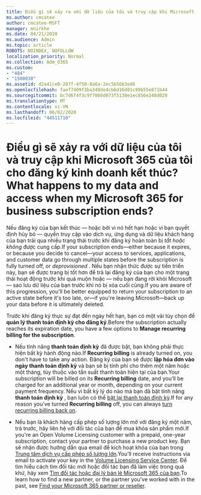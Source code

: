 ```yaml
---
title: Điều gì sẽ xảy ra với dữ liệu của tôi và truy cập khi Microsoft 365 của tôi cho đăng ký kinh doanh kết thúc?
ms.author: cmcatee
author: cmcatee-MSFT
manager: mnirkhe
ms.date: 04/21/2020
ms.audience: Admin
ms.topic: article
ROBOTS: NOINDEX, NOFOLLOW
localization_priority: Normal
ms.collection: Adm_O365
ms.custom:
- "484"
- "1500030"
ms.assetid: d2a41ce0-207f-4f50-8a6a-2ec5b56b3ed6
ms.openlocfilehash: faef7409f3ba348de4cb6d16d81c99b55e871b44
ms.sourcegitcommit: bc7d6f4f3c9f7060d073f5130e1ec856e248d020
ms.translationtype: MT
ms.contentlocale: vi-VN
ms.lasthandoff: 06/02/2020
ms.locfileid: "44511710"
---
```

# <a name="what-happens-to-my-data-and-access-when-my-microsoft-365-for-business-subscription-ends"></a><span data-ttu-id="b2039-102">Điều gì sẽ xảy ra với dữ liệu của tôi và truy cập khi Microsoft 365 của tôi cho đăng ký kinh doanh kết thúc?</span><span class="sxs-lookup"><span data-stu-id="b2039-102">What happens to my data and access when my Microsoft 365 for business subscription ends?</span></span>

<span data-ttu-id="b2039-103">Nếu đăng ký của bạn kết thúc — hoặc bởi vì nó hết hạn hoặc vì bạn quyết định hủy bỏ — quyền truy cập vào dịch vụ, ứng dụng và dữ liệu khách hàng của bạn trải qua nhiều trạng thái trước khi đăng ký hoàn toàn bị *tắt hoặc không* được cung cấp.</span><span class="sxs-lookup"><span data-stu-id="b2039-103">If your subscription ends—either because it expires, or because you decide to cancel—your access to services, applications, and customer data go through multiple states before the subscription is fully turned off, or  *deprovisioned*  .</span></span> <span data-ttu-id="b2039-104">Nếu bạn nhận thức được sự tiến triển này, bạn sẽ được trang bị tốt hơn để trả lại đăng ký của bạn cho một trạng thái hoạt động trước khi quá muộn hoặc — nếu bạn đang rời khỏi Microsoft — sao lưu dữ liệu của bạn trước khi nó bị xóa cuối cùng.</span><span class="sxs-lookup"><span data-stu-id="b2039-104">If you are aware of this progression, you'll be better equipped to return your subscription to an active state before it's too late, or—if you're leaving Microsoft—back up your data before it is ultimately deleted.</span></span>
  
<span data-ttu-id="b2039-105">Trước khi đăng ký thực sự đạt đến ngày hết hạn, bạn có một vài tùy chọn để **quản lý thanh toán định kỳ cho đăng ký**.</span><span class="sxs-lookup"><span data-stu-id="b2039-105">Before the subscription actually reaches its expiration date, you have a few options to **Manage recurring billing for the subscription**.</span></span>
  
- <span data-ttu-id="b2039-106">Nếu tính năng **thanh toán định kỳ** đã được bật, bạn không phải thực hiện bất kỳ hành động nào.</span><span class="sxs-lookup"><span data-stu-id="b2039-106">If **Recurring billing** is already turned on, you don't have to take any action.</span></span> <span data-ttu-id="b2039-107">Đăng ký của bạn sẽ được **lập hóa đơn vào ngày thanh toán định kỳ** và bạn sẽ bị tính phí cho thêm một năm hoặc một tháng, tùy thuộc vào tần suất thanh toán hiện tại của bạn.</span><span class="sxs-lookup"><span data-stu-id="b2039-107">Your subscription will be billed on its **Recurring billing** date, and you'll be charged for an additional year or month, depending on your current payment frequency.</span></span> <span data-ttu-id="b2039-108">Nếu vì bất kỳ lý do nào mà bạn đã bật tính năng **thanh toán định kỳ** , bạn luôn có thể [bật lại thanh toán định kỳ](https://docs.microsoft.com/microsoft-365/commerce/subscriptions/renew-your-subscription#turn-recurring-billing-off-or-on).</span><span class="sxs-lookup"><span data-stu-id="b2039-108">If for any reason you've turned **Recurring billing** off, you can always [turn recurring billing back on](https://docs.microsoft.com/microsoft-365/commerce/subscriptions/renew-your-subscription#turn-recurring-billing-off-or-on).</span></span>

- <span data-ttu-id="b2039-109">Nếu bạn là khách hàng cấp phép số lượng lớn mở với đăng ký một năm, trả trước, hãy liên hệ với đối tác của bạn để mua khóa sản phẩm mới.</span><span class="sxs-lookup"><span data-stu-id="b2039-109">If you're an Open Volume Licensing customer with a prepaid, one-year subscription, contact your partner to purchase a new product key.</span></span> <span data-ttu-id="b2039-110">Bạn sẽ nhận được hướng dẫn qua email để kích hoạt khóa của bạn trong [Trung tâm dịch vụ cấp phép số lượng lớn](https://go.microsoft.com/fwlink/p/?LinkID=282016).</span><span class="sxs-lookup"><span data-stu-id="b2039-110">You'll receive instructions via email to activate your key in the [Volume Licensing Service Center](https://go.microsoft.com/fwlink/p/?LinkID=282016).</span></span> <span data-ttu-id="b2039-111">Để tìm hiểu cách tìm đối tác mới hoặc đối tác bạn đã làm việc trong quá khứ, hãy xem [Tìm đối tác hoặc đại lý bán lẻ Microsoft 365 của bạn](https://docs.microsoft.com/microsoft-365/admin/manage/find-your-partner-or-reseller).</span><span class="sxs-lookup"><span data-stu-id="b2039-111">To learn how to find a new partner, or the partner you've worked with in the past, see [Find your Microsoft 365 partner or reseller](https://docs.microsoft.com/microsoft-365/admin/manage/find-your-partner-or-reseller).</span></span>
